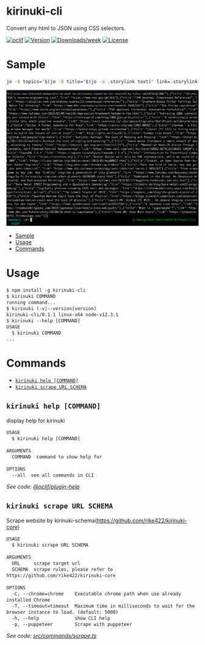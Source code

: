 kirinuki-cli
============

Convert any html to JSON using CSS selectors.


[![oclif](https://img.shields.io/badge/cli-oclif-brightgreen.svg)](https://oclif.io)
[![Version](https://img.shields.io/npm/v/kirinuki-cli.svg)](https://npmjs.org/package/kirinuki-cli)
[![Downloads/week](https://img.shields.io/npm/dw/kirinuki-cli.svg)](https://npmjs.org/package/kirinuki-cli)
[![License](https://img.shields.io/npm/l/kirinuki-cli.svg)](https://github.com/rike422/kirinuki-cli/blob/master/package.json)

# Sample

```bash
jo -B topics="$(jo -B title="$(jo -a .storylink text)" link=.storylink _unfold=true )" | xargs -0 kirinuki scrape https://news.ycombinator.com/ | jq .`
```

![gif](https://raw.githubusercontent.com/rike422/kirinuki-cli/master/assets/sample.gif)


<!-- toc -->
* [Sample](#sample)
* [Usage](#usage)
* [Commands](#commands)
<!-- tocstop -->
# Usage
<!-- usage -->
```sh-session
$ npm install -g kirinuki-cli
$ kirinuki COMMAND
running command...
$ kirinuki (-v|--version|version)
kirinuki-cli/0.1.1 linux-x64 node-v12.3.1
$ kirinuki --help [COMMAND]
USAGE
  $ kirinuki COMMAND
...
```
<!-- usagestop -->
# Commands
<!-- commands -->
* [`kirinuki help [COMMAND]`](#kirinuki-help-command)
* [`kirinuki scrape URL SCHEMA`](#kirinuki-scrape-url-schema)

## `kirinuki help [COMMAND]`

display help for kirinuki

```
USAGE
  $ kirinuki help [COMMAND]

ARGUMENTS
  COMMAND  command to show help for

OPTIONS
  --all  see all commands in CLI
```

_See code: [@oclif/plugin-help](https://github.com/oclif/plugin-help/blob/v2.2.1/src/commands/help.ts)_

## `kirinuki scrape URL SCHEMA`

Scrape website by kirinuki-schema(https://github.com/rike422/kirinuki-core)

```
USAGE
  $ kirinuki scrape URL SCHEMA

ARGUMENTS
  URL     scrape target url
  SCHEMA  scrape rules, please refer to https://github.com/rike422/kirinuki-core

OPTIONS
  -C, --chrome=chrome    Executable chrome path when use already installed Chrome
  -T, --timeout=timeout  Maximum time in milliseconds to wait for the browser instance to load. (default: 5000)
  -h, --help             show CLI help
  -p, --puppeteer        Scrape with puppeteer
```

_See code: [src/commands/scrape.ts](https://github.com/rike422/kirinuki-cli/blob/v0.1.1/src/commands/scrape.ts)_
<!-- commandsstop -->
